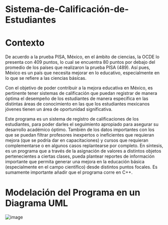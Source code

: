 # Sistema-de-Calificación-de-Estudiantes
# Contexto

  De acuerdo a la prueba PISA, México, en el ámbito de ciencias, la OCDE lo presenta con 409 puntos, lo cual se encuentra 80 puntos por debajo del promedio de los países que realizaron la prueba PISA (489). Así pues, México es un país que necesita mejorar en lo educativo, especialmente en lo que se refiere a las ciencias básícas.

  Con el objetivo de poder contribuir a la mejora educativa en México, es pertinente tener sistemas de calificación que puedan registrar de manera óptima el desempeño de los estudiantes de manera específica en las distintas áreas de conocimiento en las que los estudiantes mexicanos jóvenes tienen un área de oportunidad significativa.

  Este programa es un sistema de registro de calificaciones de los estudiantes, para poder darles el seguimiento apropiado para asegurar su desarrollo académico óptimo. También de los datos importantes con los que se puedan filtrar profesores inexpertos o ineficientes que requieran mejora (que se podría dar en capacitaciones) y cursos que requieran complementarse o en algunos casos replantearse por completo. En síntesis, es un programa que a través de la asignación de valores a distintos objetos pertenecientes a ciertas clases, pueda plantear reportes de información importante que permita generar una mejora en la educación básica (especialmente en el campo científico) desde distintos puntos focales. Es sumamente importante añadir que el programa corre en C++.

# Modelación del Programa en un Diagrama UML
![image](https://github.com/PatricioLugo/Student-Grading-System/assets/149405539/7c2700f8-8a77-43af-88a4-1189798d1061)
